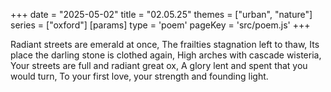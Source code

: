 +++
date = "2025-05-02"
title = "02.05.25"
themes = ["urban", "nature"]
series = ["oxford"]
[params]
  type = 'poem'
  pageKey = 'src/poem.js'
+++

Radiant streets are emerald at once,
The frailties stagnation left to thaw,
Its place the darling stone is clothed again,
High arches with cascade wisteria,
Your streets are full and radiant great ox,
A glory lent and spent that you would turn,
To your first love, your strength and founding light.

